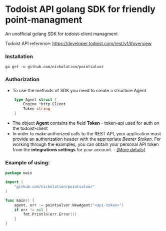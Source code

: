 # Todoist API golang SDK for friendly point-managment 

An unofficial golang SDK for todoist-client managment 

Todoist API reference: https://developer.todoist.com/rest/v1/#overview 

### Installation
```shell
go get -u github.com/nickolation/pointsalvor
``` 

### Authorization
- To use the methods of SDK you need to create a structure Agent 
```go
    type Agent struct {
        Engine *http.Client
        Token string
    }
```
- The object __Agent__ contains the field __Token__ - token-api used for auth on the todoist-client  
- In order to make authorized calls to the REST API, your application must provide an authorization header with the appropriate _Bearer $token_. For working through the examples, you can obtain your personal API token from the __integrations settings__ for your account. - <a href="https://developer.todoist.com/rest/v1/#authorization">[More details]</a>



### Example of using:
```go
package main

import (
	"github.com/nickolation/pointsalvor"
)

func main() {
	agent, err := pointsalvor.NewAgent("<api-token>")
	if err != nil {
		fmt.Println(err.Error())
	}
}
```
